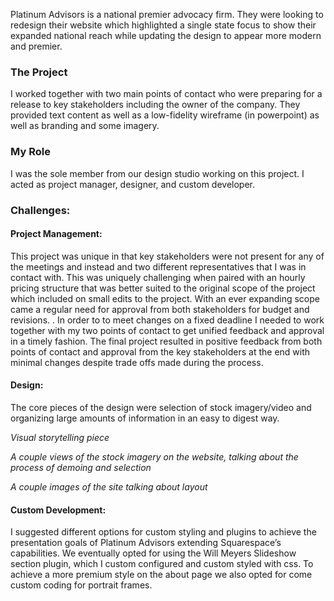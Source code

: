 Platinum Advisors is a national premier advocacy firm. They were looking to redesign their website which highlighted a single state focus to show their expanded national reach while updating the design to appear more modern and premier.

### The Project

I worked together with two main points of contact who were preparing for a release to key stakeholders including the owner of the company. They provided text content as well as a low-fidelity wireframe (in powerpoint) as well as branding and some imagery.

### My Role

I was the sole member from our design studio working on this project. I acted as project manager, designer, and custom developer.

### Challenges:

#### Project Management:

This project was unique in that key stakeholders were not present for any of the meetings and instead and two different representatives that I was in contact with. This was uniquely challenging when paired with an hourly pricing structure that was better suited to the original scope of the project which included on small edits to the project. With an ever expanding scope came a regular need for approval from both stakeholders for budget and revisions. . In order to to meet changes on a fixed deadline I needed to work together with my two points of contact to get unified feedback and approval in a timely fashion. The final project resulted in positive feedback from both points of contact and approval from the key stakeholders at the end with minimal changes despite trade offs made during the process.

#### Design:

The core pieces of the design were selection of stock imagery/video and organizing large amounts of information in an easy to digest way.

_Visual storytelling piece_

_A couple views of the stock imagery on the website, talking about the process of demoing and selection_

_A couple images of the site talking about layout_

#### Custom Development:

I suggested different options for custom styling and plugins to achieve the presentation goals of Platinum Advisors extending Squarespace’s capabilities. We eventually opted for using the Will Meyers Slideshow section plugin, which I custom configured and custom styled with css. To achieve a more premium style on the about page we also opted for come custom coding for portrait frames.
